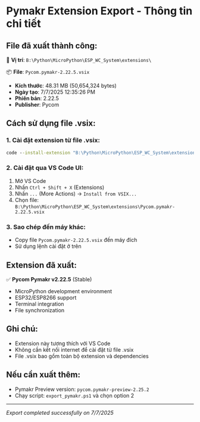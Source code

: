 # Pymakr Extension Export - Thông tin chi tiết

## File đã xuất thành công:

📁 **Vị trí**: `B:\Python\MicroPython\ESP_WC_System\extensions\`

📦 **File**: `Pycom.pymakr-2.22.5.vsix`
- **Kích thước**: 48.31 MB (50,654,324 bytes)
- **Ngày tạo**: 7/7/2025 12:35:26 PM
- **Phiên bản**: 2.22.5
- **Publisher**: Pycom

## Cách sử dụng file .vsix:

### 1. Cài đặt extension từ file .vsix:
```cmd
code --install-extension "B:\Python\MicroPython\ESP_WC_System\extensions\Pycom.pymakr-2.22.5.vsix"
```

### 2. Cài đặt qua VS Code UI:
1. Mở VS Code
2. Nhấn `Ctrl + Shift + X` (Extensions)
3. Nhấn `...` (More Actions) → `Install from VSIX...`
4. Chọn file: `B:\Python\MicroPython\ESP_WC_System\extensions\Pycom.pymakr-2.22.5.vsix`

### 3. Sao chép đến máy khác:
- Copy file `Pycom.pymakr-2.22.5.vsix` đến máy đích
- Sử dụng lệnh cài đặt ở trên

## Extension đã xuất:

✅ **Pycom Pymakr v2.22.5** (Stable)
- MicroPython development environment
- ESP32/ESP8266 support
- Terminal integration
- File synchronization

## Ghi chú:
- Extension này tương thích với VS Code
- Không cần kết nối internet để cài đặt từ file .vsix
- File .vsix bao gồm toàn bộ extension và dependencies

## Nếu cần xuất thêm:
- Pymakr Preview version: `pycom.pymakr-preview-2.25.2`
- Chạy script: `export_pymakr.ps1` và chọn option 2

---
*Export completed successfully on 7/7/2025*
